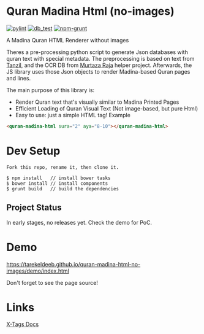 # Quran Madina Html (no-images)
[![pylint](https://github.com/tarekeldeeb/quran-madina-html-no-images/actions/workflows/pylint.yml/badge.svg)](https://github.com/tarekeldeeb/quran-madina-html-no-images/actions/workflows/pylint.yml)
[![db_test](https://github.com/tarekeldeeb/quran-madina-html-no-images/actions/workflows/db_test.yml/badge.svg)](https://github.com/tarekeldeeb/quran-madina-html-no-images/actions/workflows/db_test.yml)
[![npm-grunt](https://github.com/tarekeldeeb/quran-madina-html-no-images/actions/workflows/npm-grunt.yml/badge.svg)](https://github.com/tarekeldeeb/quran-madina-html-no-images/actions/workflows/npm-grunt.yml)

A Madina Quran HTML Renderer without images

Theres a pre-processing python script to generate Json databases with quran text with special metadata. The preprocessing is based on text from [Tanzil](tanzil.net), and the OCR DB from [Murtaza Raja](https://github.com/murtraja/quran-android-images-helper) helper project.
Afterwards, the JS library uses those Json objects to render Madina-based Quran pages and lines.

The main purpose of this library is:
* Render Quran text that's visually similar to Madina Printed Pages
* Efficient Loading of Quran Visual Text (Not image-based, but pure Html)
* Easy to use: just a simple HTML tag! Example
```html
<quran-madina-html sura="2" aya="8-10"></quran-madina-html>
```

# Dev Setup

```
Fork this repo, rename it, then clone it.

$ npm install	// install bower tasks
$ bower install	// install components
$ grunt build   // build the dependencies

```
## Project Status

In early stages, no releases yet. Check the demo for PoC.

# Demo

https://tarekeldeeb.github.io/quran-madina-html-no-images/demo/index.html

Don't forget to see the page source!

# Links

[X-Tags Docs](http://x-tags.org/docs)
